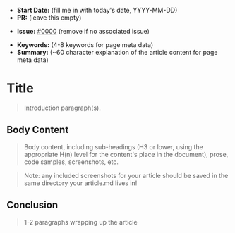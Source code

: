 * **Start Date:** (fill me in with today's date, YYYY-MM-DD)
* **PR:** (leave this empty)
<!--lint disable nodejs-links-->
* **Issue:** [#0000](link-to-issue) (remove if no associated issue)
<!--lint enable nodejs-links-->
* **Keywords:** (4-8 keywords for page meta data)
* **Summary:** (~60 character explanation of the article content for page meta data)

# Title

> Introduction paragraph(s).

## Body Content

> Body content, including sub-headings (H3 or lower, using the appropriate H(n) level for the content's place in the document), prose, code samples, screenshots, etc.

> Note: any included screenshots for your article should be saved in the same directory your article.md lives in!

## Conclusion

> 1-2 paragraphs wrapping up the article
